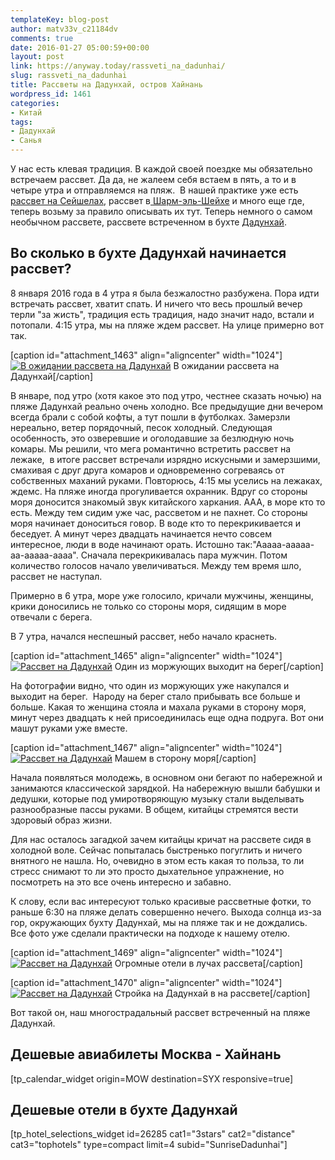 ```yaml
---
templateKey: blog-post
author: matv33v_c21184dv
comments: true
date: 2016-01-27 05:00:59+00:00
layout: post
link: https://anyway.today/rassveti_na_dadunhai/
slug: rassveti_na_dadunhai
title: Рассветы на Дадунхай, остров Хайнань
wordpress_id: 1461
categories:
- Китай
tags:
- Дадунхай
- Санья
---
```


У нас есть клевая традиция. В каждой своей поездке мы обязательно встречаем рассвет. Да да, не жалеем себя встаем в пять, а то и в четыре утра и отправляемся на пляж.  В нашей практике уже есть [рассвет на Сейшелах](https://anyway.today/sunrises-on-cot-dor-praslin/), рассвет в[ Шарм-эль-Шейхе](https://anyway.today/excursions-from-sharm-el-sheih/) и много еще где, теперь возьму за правило описывать их тут. Теперь немного о самом необычном рассвете, рассвете встреченном в бухте [Дадунхай](https://anyway.today/buhta-dadunhai-hainan/).




<!-- more -->





## Во сколько в бухте Дадунхай начинается рассвет?


8 января 2016 года в 4 утра я была безжалостно разбужена. Пора идти встречать рассвет, хватит спать. И ничего что весь прошлый вечер терли "за жисть", традиция есть традиция, надо значит надо, встали и потопали. 4:15 утра, мы на пляже ждем рассвет. На улице примерно вот так.

[caption id="attachment_1463" align="aligncenter" width="1024"][![В ожидании рассвета на Дадунхай](https://anyway.today/wp-content/uploads/2016/01/MG_1174.jpg)](https://anyway.today/wp-content/uploads/2016/01/MG_1174.jpg) В ожидании рассвета на Дадунхай[/caption]


В январе, под утро (хотя какое это под утро, честнее сказать ночью) на пляже Дадунхай реально очень холодно. Все предыдущие дни вечером всегда брали с собой кофты, а тут пошли в футболках. Замерзли нереально, ветер порядочный, песок холодный. Следующая особенность, это озверевшие и оголодавшие за безлюдную ночь комары. Мы решили, что мега романтично встретить рассвет на лежаке,  в итоге рассвет встречали изрядно искусными и замерзшими, смахивая с друг друга комаров и одновременно согреваясь от собственных маханий руками. Повторюсь, 4:15 мы уселись на лежаках, ждемс. На пляже иногда прогуливается охранник. Вдруг со стороны моря доносится знакомый звук китайского харкания. ААА, в море кто то есть. Между тем сидим уже час, рассветом и не пахнет. Со стороны моря начинает доноситься говор. В воде кто то перекрикивается и беседует. А минут через двадцать начинается нечто совсем интересное, люди в воде начинают орать. Истошно так:"Ааааа-ааааа-аа-ааааа-аааа". Сначала перекрикивалась пара мужчин. Потом количество голосов начало увеличиваться. Между тем время шло, рассвет не наступал.




Примерно в 6 утра, море уже голосило, кричали мужчины, женщины, крики доносились не только со стороны моря, сидящим в море отвечали с берега.




В 7 утра, начался неспешный рассвет, небо начало краснеть.




[caption id="attachment_1465" align="aligncenter" width="1024"][![Рассвет на Дадунхай](https://anyway.today/wp-content/uploads/2016/01/MG_1216.jpg)](https://anyway.today/wp-content/uploads/2016/01/MG_1216.jpg) Один из моржующих выходит на берег[/caption]


На фотографии видно, что один из моржующих уже накупался и выходит на берег.  Народу на берег стало прибывать все больше и больше. Какая то женщина стояла и махала руками в сторону моря, минут через двадцать к ней присоединилась еще одна подруга. Вот они машут руками уже вместе.




[caption id="attachment_1467" align="aligncenter" width="1024"][![Рассвет на Дадунхай](https://anyway.today/wp-content/uploads/2016/01/IMG_1178.jpg)](https://anyway.today/wp-content/uploads/2016/01/IMG_1178.jpg) Машем в сторону моря[/caption]


Начала появляться молодежь, в основном они бегают по набережной и занимаются классической зарядкой. На набережную вышли бабушки и дедушки, которые под умиротворяющую музыку стали выделывать разнообразные пассы руками. В общем, китайцы стремятся вести здоровый образ жизни.




Для нас осталось загадкой зачем китайцы кричат на рассвете сидя в холодной воле. Сейчас попыталась быстренько погуглить и ничего внятного не нашла. Но, очевидно в этом есть какая то польза, то ли стресс снимают то ли это просто дыхательное упражнение, но посмотреть на это все очень интересно и забавно.




К слову, если вас интересуют только красивые рассветные фотки, то раньше 6:30 на пляже делать совершенно нечего. Выхода солнца из-за гор, окружающих бухту Дадунхай, мы на пляже так и не дождались. Все фото уже сделали практически на подходе к нашему отелю.




[caption id="attachment_1469" align="aligncenter" width="1024"][![Рассвет на Дадунхай](https://anyway.today/wp-content/uploads/2016/01/MG_1223.jpg)](https://anyway.today/wp-content/uploads/2016/01/MG_1223.jpg) Огромные отели в лучах рассвета[/caption]

[caption id="attachment_1470" align="aligncenter" width="1024"][![Рассвет на Дадунхай](https://anyway.today/wp-content/uploads/2016/01/MG_1226.jpg)](https://anyway.today/wp-content/uploads/2016/01/MG_1226.jpg) Стройка на Дадунхай в на рассвете[/caption]

Вот такой он, наш многострадальный рассвет встреченный на пляже Дадунхай.


## Дешевые авиабилеты Москва - Хайнань


[tp_calendar_widget origin=MOW destination=SYX responsive=true]


## Дешевые отели в бухте Дадунхай


[tp_hotel_selections_widget id=26285 cat1="3stars" cat2="distance" cat3="tophotels" type=compact limit=4 subid="SunriseDadunhai"]
